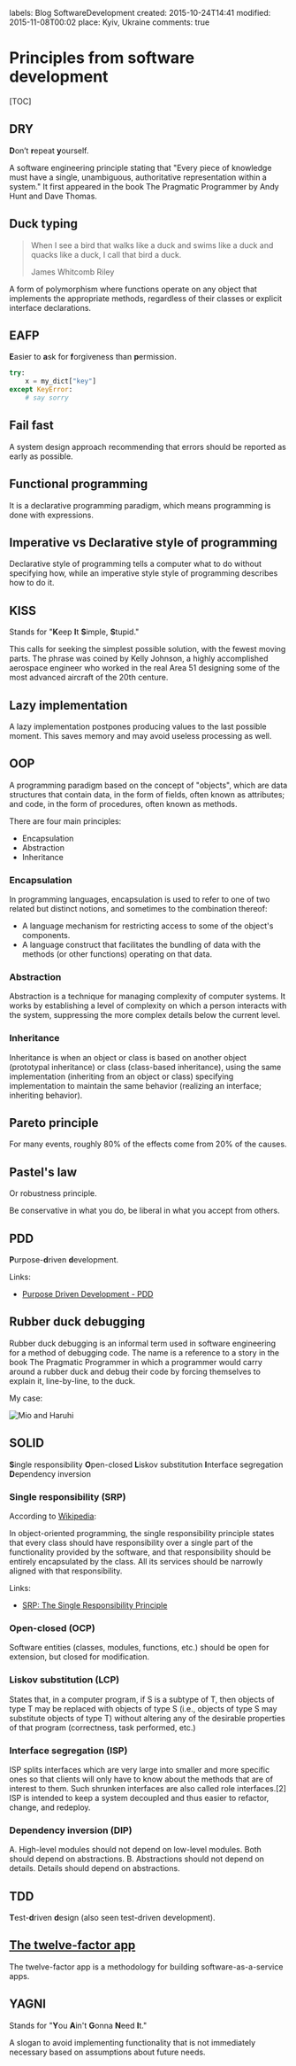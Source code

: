 labels: Blog
		SoftwareDevelopment
created: 2015-10-24T14:41
modified: 2015-11-08T00:02
place: Kyiv, Ukraine
comments: true

# Principles from software development

[TOC]

## DRY

**D**on’t **r**epeat **y**ourself.

A software engineering principle stating that "Every piece of knowledge must have a single, unambiguous, authoritative representation within a system." It first appeared in the book The Pragmatic Programmer by Andy Hunt and Dave Thomas.

## Duck typing

> When I see a bird that walks like a duck and swims like a duck and quacks like a duck, I call that bird a duck.
>
> James Whitcomb Riley

A form of polymorphism where functions operate on any object that implements the appropriate methods, regardless of their classes or explicit interface declarations.

## EAFP

**E**asier to **a**sk for **f**orgiveness than **p**ermission.

```python
try:
    x = my_dict["key"]
except KeyError:
    # say sorry
```

## Fail fast

A system design approach recommending that errors should be reported as early as possible.

## Functional programming

It is a declarative programming paradigm, which means programming is done with expressions.

## Imperative vs Declarative style of programming

Declarative style of programming tells a computer what to do without specifying how, while an imperative style style of programming describes how to do it.

## KISS

Stands for "**K**eep **I**t **S**imple, **S**tupid."

This calls for seeking the simplest possible solution, with the fewest moving parts. The phrase was coined by Kelly Johnson, a highly accomplished aerospace engineer who worked in the real Area 51 designing some of the most advanced aircraft of the 20th centure.

## Lazy implementation

A lazy implementation postpones producing values to the last possible moment. This saves memory and may avoid useless processing as well.

## OOP

A programming paradigm based on the concept of "objects", which are data structures that contain data, in the form of fields, often known as attributes; and code, in the form of procedures, often known as methods.

There are four main principles:

- Encapsulation
- Abstraction
- Inheritance

### Encapsulation

In programming languages, encapsulation is used to refer to one of two related but distinct notions, and sometimes to the combination thereof:

- A language mechanism for restricting access to some of the object's components.
- A language construct that facilitates the bundling of data with the methods (or other functions) operating on that data.

### Abstraction

Abstraction is a technique for managing complexity of computer systems. It works by establishing a level of complexity on which a person interacts with the system, suppressing the more complex details below the current level.

### Inheritance

Inheritance is when an object or class is based on another object (prototypal inheritance) or class (class-based inheritance), using the same implementation (inheriting from an object or class) specifying implementation to maintain the same behavior (realizing an interface; inheriting behavior).

## Pareto principle

For many events, roughly 80% of the effects come from 20% of the causes.

## Pastel's law

Or robustness principle.

Be conservative in what you do, be liberal in what you accept from others.

## PDD

**P**urpose-**d**riven **d**evelopment.

Links:

- [Purpose Driven Development - PDD](http://jacekratzinger.blogspot.com/2012/01/purpose-driven-development-pdd.html)

## Rubber duck debugging

Rubber duck debugging is an informal term used in software engineering for a method of debugging code. The name is a reference to a story in the book The Pragmatic Programmer in which a programmer would carry around a rubber duck and debug their code by forcing themselves to explain it, line-by-line, to the duck.

My case:

![Mio and Haruhi](rdd.jpg)

## SOLID

**S**ingle responsibility
**O**pen-closed
**L**iskov substitution
**I**nterface segregation
**D**ependency inversion

### Single responsibility (SRP)

According to [Wikipedia](https://en.wikipedia.org/wiki/Single_responsibility_principle):

In object-oriented programming, the single responsibility principle states that every class should have responsibility over a single part of the functionality provided by the software, and that responsibility should be entirely encapsulated by the class. All its services should be narrowly aligned with that responsibility.

Links:

- [SRP: The Single Responsibility Principle](http://www.objectmentor.com/resources/articles/srp.pdf)

### Open-closed (OCP)

Software entities (classes, modules, functions, etc.) should be open for extension, but closed for modification.

### Liskov substitution (LCP)

States that, in a computer program, if S is a subtype of T, then objects of type T may be replaced with objects of type S (i.e., objects of type S may substitute objects of type T) without altering any of the desirable properties of that program (correctness, task performed, etc.)

### Interface segregation (ISP)

ISP splits interfaces which are very large into smaller and more specific ones so that clients will only have to know about the methods that are of interest to them. Such shrunken interfaces are also called role interfaces.[2] ISP is intended to keep a system decoupled and thus easier to refactor, change, and redeploy.

### Dependency inversion (DIP)

A. High-level modules should not depend on low-level modules. Both should depend on abstractions.
B. Abstractions should not depend on details. Details should depend on abstractions.

## TDD

**T**est-**d**riven **d**esign (also seen test-driven development).

## [The twelve-factor app](http://12factor.net/)

The twelve-factor app is a methodology for building software-as-a-service apps.

## YAGNI

Stands for "**Y**ou **A**in't **G**onna **N**eed **I**t."

A slogan to avoid implementing functionality that is not immediately necessary based on assumptions about future needs.
